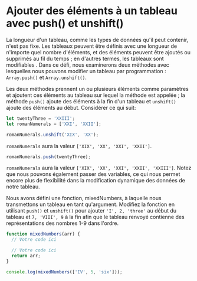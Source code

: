 # Ajouter des éléments à un tableau avec push() et unshift()

La longueur d'un tableau, comme les types de données qu'il peut contenir, n'est pas fixe. Les tableaux peuvent être définis avec une longueur de n'importe quel nombre d'éléments, et des éléments peuvent être ajoutés ou supprimés au fil du temps ; en d'autres termes, les tableaux sont modifiables . Dans ce défi, nous examinerons deux méthodes avec lesquelles nous pouvons modifier un tableau par programmation : `Array.push()` et `Array.unshift()`.

Les deux méthodes prennent un ou plusieurs éléments comme paramètres et ajoutent ces éléments au tableau sur lequel la méthode est appelée ; la méthode `push()` ajoute des éléments à la fin d'un tableau et `unshift()` ajoute des éléments au début. Considérer ce qui suit:

```js
let twentyThree = 'XXIII';
let romanNumerals = ['XXI', 'XXII'];

romanNumerals.unshift('XIX', 'XX');
```

`romanNumerals` aura la valeur `['XIX', 'XX', 'XXI', 'XXII']`.

```js
romanNumerals.push(twentyThree);
```
`romanNumerals` aura la valeur `['XIX', 'XX', 'XXI', 'XXII', 'XXIII']`. Notez que nous pouvons également passer des variables, ce qui nous permet encore plus de flexibilité dans la modification dynamique des données de notre tableau.

Nous avons défini une fonction, mixedNumbers, à laquelle nous transmettons un tableau en tant qu'argument. Modifiez la fonction en utilisant `push()` et `unshift()` pour ajouter `'I', 2, 'three'` au début du tableau et `7, 'VIII', 9` à la fin afin que le tableau renvoyé contienne des représentations des nombres 1-9 dans l'ordre.

```js
function mixedNumbers(arr) {
  // Votre code ici

  // Votre code ici
  return arr;
}

console.log(mixedNumbers(['IV', 5, 'six']));
```
